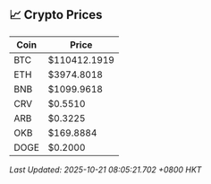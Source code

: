 ## 📈 Crypto Prices

| Coin | Price |
| ---- | ----- |
| BTC | $110412.1919 |
| ETH | $3974.8018 |
| BNB | $1099.9618 |
| CRV | $0.5510 |
| ARB | $0.3225 |
| OKB | $169.8884 |
| DOGE | $0.2000 |

_Last Updated: 2025-10-21 08:05:21.702 +0800 HKT_